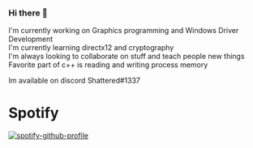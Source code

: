 ### Hi there 👋

<!--
**ttvtempest17/ttvtempest17** is a ✨ _special_ ✨ repository because its `README.md` (this file) appears on your GitHub profile.

Here are some ideas to get you started:

- 🔭 I’m currently working on ...
- 🌱 I’m currently learning ...
- 👯 I’m looking to collaborate on ...
- 🤔 I’m looking for help with ...
- 💬 Ask me about ...
- 📫 How to reach me: ...
- 😄 Pronouns: ...
- ⚡ Fun fact: ...
-->
I'm currently working on Graphics programming and Windows Driver Development </br>
I'm currently learning directx12 and cryptography </br>
I'm always looking to collaborate on stuff and teach people new things </br>
Favorite part of c++ is reading and writing process memory </br>


Im available on discord Shattered#1337 </br>

# Spotify
[![spotify-github-profile](https://spotify-github-profile.vercel.app/api/view?uid=noahjacoblynn&cover_image=true&theme=default)](https://github.com/kittinan/spotify-github-profile)

